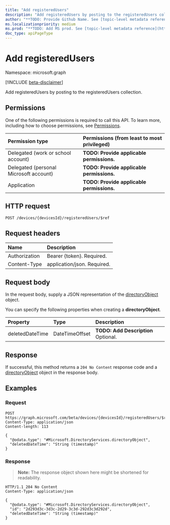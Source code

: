 ```yaml
---
title: "Add registeredUsers"
description: "Add registeredUsers by posting to the registeredUsers collection."
author: "**TODO: Provide Github Name. See [topic-level metadata reference](https://msgo.azurewebsites.net/add/document/guidelines/metadata.html#topic-level-metadata)**"
ms.localizationpriority: medium
ms.prod: "**TODO: Add MS prod. See [topic-level metadata reference](https://msgo.azurewebsites.net/add/document/guidelines/metadata.html#topic-level-metadata)**"
doc_type: apiPageType
---
```


# Add registeredUsers
Namespace: microsoft.graph

[!INCLUDE [beta-disclaimer](../../includes/beta-disclaimer.md)]

Add registeredUsers by posting to the registeredUsers collection.

## Permissions
One of the following permissions is required to call this API. To learn more, including how to choose permissions, see [Permissions](/graph/permissions-reference).

|Permission type|Permissions (from least to most privileged)|
|:---|:---|
|Delegated (work or school account)|**TODO: Provide applicable permissions.**|
|Delegated (personal Microsoft account)|**TODO: Provide applicable permissions.**|
|Application|**TODO: Provide applicable permissions.**|

## HTTP request

<!-- {
  "blockType": "ignored"
}
-->
``` http
POST /devices/{devicesId}/registeredUsers/$ref
```

## Request headers
|Name|Description|
|:---|:---|
|Authorization|Bearer {token}. Required.|
|Content-Type|application/json. Required.|

## Request body
In the request body, supply a JSON representation of the [directoryObject](../resources/directoryobject.md) object.

You can specify the following properties when creating a **directoryObject**.

|Property|Type|Description|
|:---|:---|:---|
|deletedDateTime|DateTimeOffset|**TODO: Add Description** Optional.|



## Response

If successful, this method returns a `204 No Content` response code and a [directoryObject](../resources/directoryobject.md) object in the response body.

## Examples

### Request
<!-- {
  "blockType": "request",
  "name": "create_directoryobject_from_directoryobjects"
}
-->
``` http
POST https://graph.microsoft.com/beta/devices/{devicesId}/registeredUsers/$ref
Content-Type: application/json
Content-length: 113

{
  "@odata.type": "#Microsoft.DirectoryServices.directoryObject",
  "deletedDateTime": "String (timestamp)"
}
```


### Response
>**Note:** The response object shown here might be shortened for readability.
<!-- {
  "blockType": "response",
  "truncated": true,
  "@odata.type": "Microsoft.DirectoryServices.directoryObject"
}
-->
``` http
HTTP/1.1 204 No Content
Content-Type: application/json

{
  "@odata.type": "#Microsoft.DirectoryServices.directoryObject",
  "id": "2d293d3c-3d3c-2d29-3c3d-292d3c3d292d",
  "deletedDateTime": "String (timestamp)"
}
```

